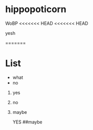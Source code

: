 hippopoticorn
=============

WoBP
<<<<<<< HEAD
<<<<<<< HEAD
 
 
 yesh  
 
 
=======
# List
* what
* no
1. yes
2. no
3. maybe


   YES
   ##maybe
